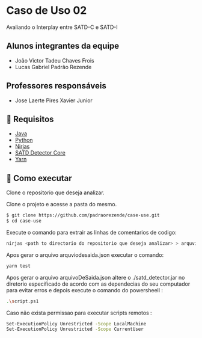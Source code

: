 # Caso de Uso 02

Avaliando o Interplay entre SATD-C e SATD-I

## Alunos integrantes da equipe

* João Victor Tadeu Chaves Frois
* Lucas Gabriel Padrão Rezende

## Professores responsáveis

* Jose Laerte Pires Xavier Junior

## 🔖 Requisitos

- [Java](https://www.oracle.com/br/java/technologies/downloads/)
- [Python](https://www.python.org/downloads/)
- [Nirjas](https://github.com/fossology/Nirjas)
- [SATD Detector Core](https://github.com/Tbabm/SATDDetector-Core)
- [Yarn](https://yarnpkg.com/)

## 🚀 Como executar

Clone o repositorio que deseja analizar.

Clone o projeto e acesse a pasta do mesmo.

```bash
$ git clone https://github.com/padraorezende/case-use.git
$ cd case-use
```

Execute o comando para extrair as linhas de comentarios de codigo:

```bash
nirjas <path to directorio do repositorio que deseja analizar> > arquviodesaida.json
```

Apos gerar o arquivo arquviodesaida.json executar o comando:

```bash
yarn test
```

Apos gerar o arquivo arquivoDeSaida.json altere o ./satd_detector.jar no diretorio especificado de acordo com as dependecias do seu computador para evitar erros e depois execute o comando do powersheell :

```bash
.\script.ps1
```

Caso não exista permissao para executar scripts remotos :

```bash
Set-ExecutionPolicy Unrestricted -Scope LocalMachine
Set-ExecutionPolicy Unrestricted -Scope CurrentUser
```
